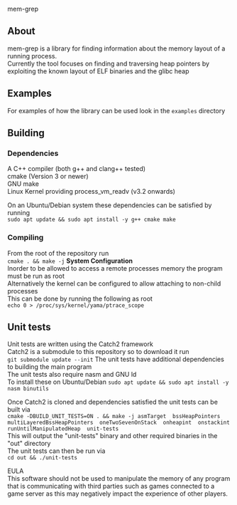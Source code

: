 mem-grep
## About  
mem-grep is a library for finding information about the memory layout of a running process.   
Currently the tool focuses on finding and traversing heap pointers by exploiting the known layout of ELF binaries and the glibc heap

## Examples
For examples of how the library can be used look in the ``examples`` directory


## Building 
### Dependencies    
A C++ compiler (both g++ and clang++ tested)  
cmake (Version 3 or newer)  
GNU make  
Linux Kernel providing process_vm_readv (v3.2 onwards)    

On an Ubuntu/Debian system these dependencies can be satisfied by running    
``
sudo apt update && sudo apt install -y g++ cmake make
``

### Compiling  
From the root of the repository run  
``
cmake . && make -j
``
**System Configuration**  
Inorder to be allowed to access a remote processes memory the program must be run as root  
Alternatively the kernel can be configured to allow attaching to non-child processes  
This can be done by running the following as root  
``
echo 0 > /proc/sys/kernel/yama/ptrace_scope
``

## Unit tests  
Unit tests are written using the Catch2 framework  
Catch2 is a submodule to this repository so to download it run  
``
git submodule update --init
``
The unit tests have additional dependencies to building the main program  
The unit tests also require nasm and GNU ld  
To install these on Ubuntu/Debian 
``
sudo apt update && sudo apt install -y nasm binutils  
``

Once Catch2 is cloned and dependencies satisfied the unit tests can be built via  
``
cmake -DBUILD_UNIT_TESTS=ON . && make -j asmTarget  bssHeapPointers multiLayeredBssHeapPointers  oneTwoSevenOnStack  onheapint  onstackint  runUntilManipulatedHeap  unit-tests
``  
This will output the "unit-tests" binary and other required binaries in the "out" directory  
The unit tests can then be run via  
``
cd out && ./unit-tests
``

EULA  
This software should not be used to manipulate the memory of any program that is communicating with third parties such as games connected to a game server as this may negatively impact the experience of other players.


